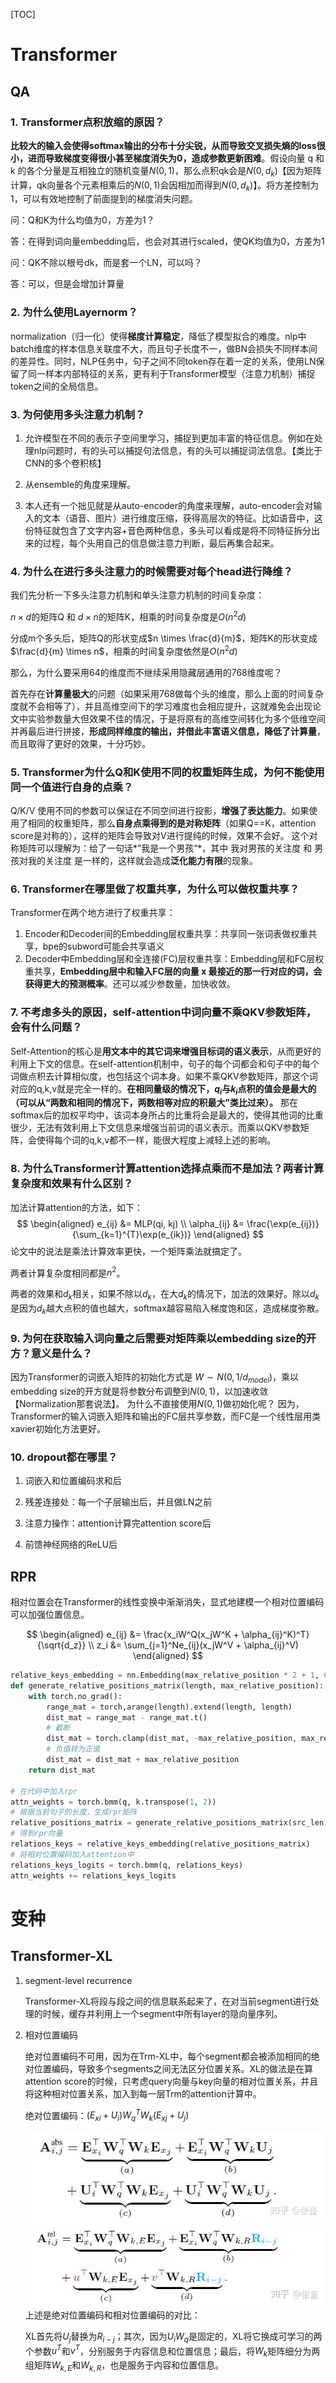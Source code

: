 [TOC]

# Transformer

## QA

### 1. Transformer点积放缩的原因？

**比较大的输入会使得softmax输出的分布十分尖锐，从而导致交叉损失熵的loss很小，进而导致梯度变得很小甚至梯度消失为0，造成参数更新困难**。假设向量 q 和 k 的各个分量是互相独立的随机变量$N(0,1)$，那么点积qk会是$N(0,d_k)$【因为矩阵计算，qk向量各个元素相乘后的$N(0,1)$会因相加而得到$N(0,d_k)$】。将方差控制为1，可以有效地控制了前面提到的梯度消失问题。

   问：Q和K为什么均值为0，方差为1？

   答：在得到词向量embedding后，也会对其进行scaled，使QK均值为0，方差为1

   问：QK不除以根号dk，而是套一个LN，可以吗？

   答：可以，但是会增加计算量

### 2. 为什么使用Layernorm？

normalization（归一化）使得**梯度计算稳定**，降低了模型拟合的难度。nlp中batch维度的样本信息关联度不大，而且句子长度不一，做BN会损失不同样本间的差异性。同时，NLP任务中，句子之间不同token存在着一定的关系，使用LN保留了同一样本内部特征的关系，更有利于Transformer模型（注意力机制）捕捉token之间的全局信息。

### 3. 为何使用多头注意力机制？

1. 允许模型在不同的表示子空间里学习，捕捉到更加丰富的特征信息。例如在处理nlp问题时，有的头可以捕捉句法信息，有的头可以捕捉词法信息。【类比于CNN的多个卷积核】

2. 从ensemble的角度来理解。

3. 本人还有一个拙见就是从auto-encoder的角度来理解，auto-encoder会对输入的文本（语音、图片）进行维度压缩，获得高层次的特征。比如语音中，这份特征就包含了文字内容+音色两种信息，多头可以看成是将不同特征拆分出来的过程，每个头用自己的信息做注意力判断，最后再集合起来。

### 4. 为什么在进行多头注意力的时候需要对每个head进行降维？

我们先分析一下多头注意力机制和单头注意力机制的时间复杂度：

$n \times d$的矩阵Q 和 $d \times n$的矩阵K，相乘的时间复杂度是$O(n^2d)$

分成m个多头后，矩阵Q的形状变成$n \times \frac{d}{m}$，矩阵K的形状变成$\frac{d}{m} \times n$，相乘的时间复杂度依然是$O(n^2d)$

那么，为什么要采用64的维度而不继续采用隐藏层通用的768维度呢？

首先存在**计算量极大**的问题（如果采用768做每个头的维度，那么上面的时间复杂度就不会相等了），并且高维空间下的学习难度也会相应提升，这就难免会出现论文中实验参数量大但效果不佳的情况，于是将原有的高维空间转化为多个低维空间并再最后进行拼接，**形成同样维度的输出，并借此丰富语义信息，降低了计算量**，而且取得了更好的效果，十分巧妙。

### 5. Transformer为什么Q和K使用不同的权重矩阵生成，为何不能使用同一个值进行自身的点乘？

Q/K/V 使用不同的参数可以保证在不同空间进行投影，**增强了表达能力**。如果使用了相同的权重矩阵，那么**自身点乘得到的是对称矩阵**（如果Q==K，attention score是对称的），这样的矩阵会导致对V进行提纯的时候，效果不会好。
这个对称矩阵可以理解为：给了一句话*”我是一个男孩“*，其中 我对男孩的关注度 和 男孩对我的关注度 是一样的，这样就会造成**泛化能力有限**的现象。

### 6. Transformer在哪里做了权重共享，为什么可以做权重共享？

Transformer在两个地方进行了权重共享：

1. Encoder和Decoder间的Embedding层权重共享：共享同一张词表做权重共享，bpe的subword可能会共享语义
2. Decoder中Embedding层和全连接(FC)层权重共享：Embedding层和FC层权重共享，**Embedding层中和输入FC层的向量 x 最接近的那一行对应的词，会获得更大的预测概率**。还可以减少参数量，加快收敛。

### 7. 不考虑多头的原因，self-attention中词向量不乘QKV参数矩阵，会有什么问题？

Self-Attention的核心是**用文本中的其它词来增强目标词的语义表示**，从而更好的利用上下文的信息。在self-attention机制中，句子的每个词都会和句子中的每个词做点积去计算相似度，也包括这个词本身。如果不乘QKV参数矩阵，那这个词对应的q,k,v就是完全一样的。**在相同量级的情况下，$q_i$与$k_i$点积的值会是最大的（可以从“两数和相同的情况下，两数相等对应的积最大”类比过来）。** 那在softmax后的加权平均中，该词本身所占的比重将会是最大的，使得其他词的比重很少，无法有效利用上下文信息来增强当前词的语义表示。而乘以QKV参数矩阵，会使得每个词的q,k,v都不一样，能很大程度上减轻上述的影响。

### 8. 为什么Transformer计算attention选择点乘而不是加法？两者计算复杂度和效果有什么区别？

加法计算attention的方法，如下：
$$
\begin{aligned}
e_{ij} &= MLP(qi, kj) \\
\alpha_{ij} &= \frac{\exp(e_{ij})}{\sum_{k=1}^{T}\exp(e_{ik})} 
\end{aligned}
$$
论文中的说法是乘法计算效率更快，一个矩阵乘法就搞定了。

两者计算复杂度相同都是$n^2$。

两者的效果和$d_k$相关，如果不除以$d_k$，在大$d_k$的情况下，加法的效果好。除以$d_k$是因为$d_k$越大点积的值也越大，softmax越容易陷入梯度饱和区，造成梯度弥散。

### 9. 为何在获取输入词向量之后需要对矩阵乘以embedding size的开方？意义是什么？

因为Transformer的词嵌入矩阵的初始化方式是 $W∼N(0, 1/d_{model})$，乘以embedding size的开方就是将参数分布调整到$N(0, 1)$，以加速收敛【Normalization那套说法】。
为什么不直接使用$N(0, 1)$做初始化呢？
因为，Transformer的输入词嵌入矩阵和输出的FC层共享参数，而FC是一个线性层用类xavier初始化方法更好。



### 10. dropout都在哪里？

1. 词嵌入和位置编码求和后

2. 残差连接处：每一个子层输出后，并且做LN之前

3. 注意力操作：attention计算完attention score后

4. 前馈神经网络的ReLU后



## RPR

相对位置会在Transformer的线性变换中渐渐消失，显式地建模一个相对位置编码可以加强位置信息。

$$
\begin{aligned}
e_{ij} &= \frac{x_iW^Q(x_jW^K + \alpha_{ij}^K)^T}{\sqrt{d_z}} \\
z_i &= \sum_{j=1}^Ne_{ij}(x_jW^V + \alpha_{ij}^V)
\end{aligned}
$$

```python
relative_keys_embedding = nn.Embedding(max_relative_position * 2 + 1, 64)
def generate_relative_positions_matrix(length, max_relative_position):
    with torch.no_grad():
        range_mat = torch,arange(length).extend(length, length)
        dist_mat = range_mat - range_mat.t()
        # 截断
        dist_mat = torch.clamp(dist_mat, -max_relative_position, max_relative_position)
        # 负值转为正值
        dist_mat = dist_mat + max_relative_position
    return dist_mat

# 在代码中加入rpr
attn_weights = torch.bmm(q, k.transpose(1, 2))
# 根据当前句子的长度，生成rpr矩阵
relative_positions_matrix = generate_relative_positions_matrix(src_len, max_relative_position)
# 得到rpr向量
relations_keys = relative_keys_embedding(relative_positions_matrix)
# 将相对位置编码加入attention中
relations_keys_logits = torch.bmm(q, relations_keys)
attn_weights += relations_keys_logits
```



# 变种

## Transformer-XL

1. segment-level recurrence

   Transformer-XL将段与段之间的信息联系起来了，在对当前segment进行处理的时候，缓存并利用上一个segment中所有layer的隐向量序列。

2. 相对位置编码

   绝对位置编码不可用，因为在Trm-XL中，每个segment都会被添加相同的绝对位置编码，导致多个segments之间无法区分位置关系。XL的做法是在算attention score的时候，只考虑query向量与key向量的相对位置关系，并且将这种相对位置关系，加入到每一层Trm的attention计算中。

   绝对位置编码：$(E_{xi}+U_i)W_q^TW_k(E_{xj}+U_j)$
   
   ![](xl1.jpg)
   ![](xl2.jpg)
   上述是绝对位置编码和相对位置编码的对比：
   
   XL首先将$U_j$替换为$R_{i-j}$；其次，因为$U_iW_q$是固定的，XL将它换成可学习的两个参数$u^T$和$v^T$，分别服务于内容信息和位置信息；最后，将$W_k$矩阵细分为两组矩阵$W_{k,E}$和$W_{k,R}$，也是服务于内容和位置信息。